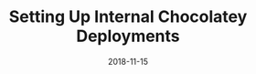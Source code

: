 ---
date: 2018-11-15
tags: post
name: WinOps
url: https://www.winops.org/london-2018/
type: conference
title: Setting Up Internal Chocolatey Deployments
slides_url: 
recording_url: 
city: London
country: United Kingdom
country_code: UK
language: English
---